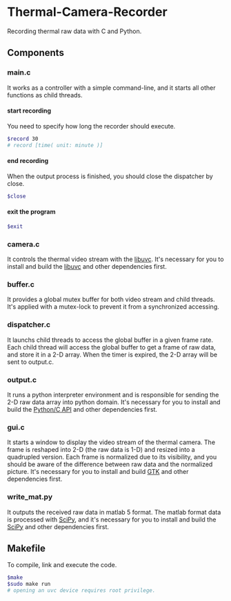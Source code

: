 # Thermal-Camera-Recorder
Recording thermal raw data with C and Python.

## Components
### main.c
It works as a controller with a simple command-line, and it starts all other functions as child threads.
#### start recording
You need to specify how long the recorder should execute.
```sh
$record 30
# record [time( unit: minute )]
```
#### end recording
When the output process is finished, you should close the dispatcher by close.
```sh
$close
```
#### exit the program
```sh
$exit
```
### camera.c
It controls the thermal video stream with the [libuvc](https://github.com/libuvc/libuvc). It's necessary for you to install and build the [libuvc](https://github.com/libuvc/libuvc) and other dependencies first.
### buffer.c
It provides a global mutex buffer for both video stream and child threads. It's applied with a mutex-lock to prevent it from a synchronized accessing.
### dispatcher.c
It launchs child threads to access the global buffer in a given frame rate. Each child thread will access the global buffer to get a frame of raw data, and store it in a 2-D array. When the timer is expired, the 2-D array will be sent to output.c.
### output.c
It runs a python interpreter environment and is responsible for sending the 2-D raw data array into python domain. It's necessary for you to install and build the [Python/C API](https://docs.python.org/3/c-api/index.html) and other dependencies first.
### gui.c
It starts a window to display the video stream of the thermal camera. The frame is reshaped into 2-D (the raw data is 1-D) and resized into a quadrupled version. Each frame is normalized due to its visibility, and you should be aware of the difference between raw data and the normalized picture. It's necessary for you to install and build [GTK](https://github.com/GNOME/gtk) and other dependencies first.
### write_mat.py
It outputs the received raw data in matlab 5 format. The matlab format data is processed with [SciPy](https://scipy.org/), and it's necessary for you to install and build the [SciPy](https://scipy.org/) and other dependencies first.

## Makefile
To compile, link and execute the code.
```sh
$make
$sudo make run
# opening an uvc device requires root privilege.
```
